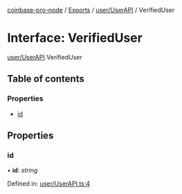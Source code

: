 [coinbase-pro-node](../README.md) / [Exports](../modules.md) / [user/UserAPI](../modules/user_userapi.md) / VerifiedUser

# Interface: VerifiedUser

[user/UserAPI](../modules/user_userapi.md).VerifiedUser

## Table of contents

### Properties

- [id](user_userapi.verifieduser.md#id)

## Properties

### id

• **id**: *string*

Defined in: [user/UserAPI.ts:4](https://github.com/bennycode/coinbase-pro-node/blob/e63aeae/src/user/UserAPI.ts#L4)
